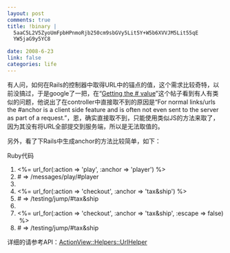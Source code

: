 ```yaml
--- 
layout: post
comments: true
title: !binary |
  5aaC5L2V5ZyoUmFpbHPnmoRjb250cm9sbGVy5Lit5Y+W5b6XVVJM5Lit55qE
  YW5jaG9y5YC8

date: 2008-6-23
link: false
categories: life
---
```

<p>有人问，如何在Rails的控制器中取得URL中的锚点的值，这个需求比较奇特，以前没搞过，于是google了一把，在&ldquo;<a href="http://www.railsforum.com/viewtopic.php?pid=64483">Getting the # value</a>&rdquo;这个帖子看到有人有类似的问题，他说出了在controller中直接取不到的原因是&ldquo;For normal links/urls the #anchor is a client side feature and is often not even sent to the server as part of a request.&rdquo;，恩，确实直接取不到，只能使用类似JS的方法来取了，因为其没有将URL全部提交到服务端，所以是无法取值的。</p>
<p>另外，看了下Rails中生成anchor的方法比较简单，如下：</p>
<p>
<div class="codeText">
<div class="codeHead">Ruby代码</div>
<ol start="1" class="dp-rb">
    <li class="alt"><span><span>&lt;%=&nbsp;url_for(</span><span class="symbol">:action</span><span>&nbsp;=&gt;&nbsp;</span><span class="string">'play'</span><span>,&nbsp;</span><span class="symbol">:anchor</span><span>&nbsp;=&gt;&nbsp;</span><span class="string">'player'</span><span>)&nbsp;%&gt;&nbsp;&nbsp;</span></span></li>
    <li class=""><span><span class="comment">#&nbsp;=&gt;&nbsp;/messages/play/#player</span><span>&nbsp;&nbsp;</span></span></li>
    <li class="alt"><span>&nbsp;&nbsp;</span></li>
    <li class=""><span>&lt;%=&nbsp;url_for(<span class="symbol">:action</span><span>&nbsp;=&gt;&nbsp;</span><span class="string">'checkout'</span><span>,&nbsp;</span><span class="symbol">:anchor</span><span>&nbsp;=&gt;&nbsp;</span><span class="string">'tax&amp;ship'</span><span>)&nbsp;%&gt;&nbsp;&nbsp;</span></span></li>
    <li class="alt"><span><span class="comment">#&nbsp;=&gt;&nbsp;/testing/jump/#tax&amp;ship</span><span>&nbsp;&nbsp;</span></span></li>
    <li class=""><span>&nbsp;&nbsp;</span></li>
    <li class="alt"><span>&lt;%=&nbsp;url_for(<span class="symbol">:action</span><span>&nbsp;=&gt;&nbsp;</span><span class="string">'checkout'</span><span>,&nbsp;</span><span class="symbol">:anchor</span><span>&nbsp;=&gt;&nbsp;</span><span class="string">'tax&amp;ship'</span><span>,&nbsp;</span><span class="symbol">:escape</span><span>&nbsp;=&gt;&nbsp;</span><span class="keyword">false</span><span>)&nbsp;%&gt;&nbsp;&nbsp;</span></span></li>
    <li class=""><span><span class="comment">#&nbsp;=&gt;&nbsp;/testing/jump/#tax&amp;ship</span><span>&nbsp;&nbsp;</span></span></li>
</ol>
</div>
详细的请参考API：<a href="http://api.rubyonrails.org/classes/ActionView/Helpers/UrlHelper.html">ActionView::Helpers::UrlHelper</a></p>
